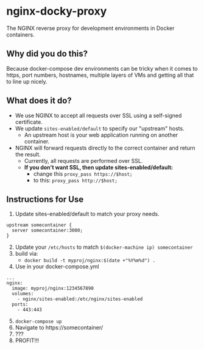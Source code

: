 
# nginx-docky-proxy

The NGINX reverse proxy for development environments in Docker containers.

## Why did you do this?

Because docker-compose dev environments can be tricky when it comes to https, port numbers, hostnames, multiple layers of VMs and getting all that to line up nicely.

## What does it do?

  * We use NGINX to accept all requests over SSL using a self-signed certificate.
  * We update `sites-enabled/default` to specify our "upstream" hosts.
    * An upstream host is your web application running on another container.
  * NGINX will forward requests directly to the correct container and return the result.
    * Currently, all requests are performed over SSL.
    * **If you don't want SSL, then update sites-enabled/default:**
      * change this `proxy_pass https://$host;`
      * to this: `proxy_pass http://$host;`

## Instructions for Use

1. Update sites-enabled/default to match your proxy needs.
```
upstream somecontainer {
  server somecontainer:3000;
}
```
2. Update your `/etc/hosts` to match `$(docker-machine ip) somecontainer`
3. build via:
    * `docker build -t myproj/nginx:$(date +"%Y%m%d") .`
4. Use in your docker-compose.yml
```
...
nginx:
  image: myproj/nginx:1234567890
  volumes:
    - nginx/sites-enabled:/etc/nginx/sites-enabled
  ports:
    - 443:443
```
5. `docker-compose up`
6. Navigate to https://somecontainer/
7. ???
8. PROFIT!!!

